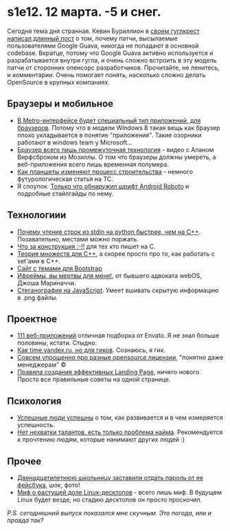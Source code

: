 # s1e12. 12 марта. -5 и снег.

Сегодня тема дня странная.
Кевин Буриллион в [своем гуглкрест написал длинный пост](https://plus.google.com/113026104107031516488/posts/ZRdtjTL1MpM) о том, почему патчи, высылаемые пользователями Google Guava, никогда не попадают в основной codebase. Вкратце, потому что Google Guava активно используется и разрабатывается внутри гугла, и очень сложно встроить в эту модель патчи от сторонних опенсорс разработчиков. Прочитайте, не ленитесь, и комментарии. Очень помогает понять, насколько сложно делать OpenSource в крупных компаниях.

## Браузеры и мобильное
* [В Metro-интерфейсе будет специальный тип приложений, для браузеров](http://www.osnews.com/story/25704/Microsoft_creates_special_application_class_for_Windows_8_browsers). Потому что в модели Windows 8 такая вещь как браузер плохо укладывается в понятие "приложения". Такие озорники работают в windows team у Microsoft...
* [Браузер всего лишь промежуточная технология](http://yow.eventer.com/events/1004/talks/1031) - видео с Аланом Вирфсброком из Мозиллы. О том что браузеры должны умереть, а веб-приложения всего лишь временная полумера.
* [Как планшеты изменяют процесс строительства](http://techcrunch.com/2012/03/11/tablets-will-transform-construction/) -  немного футурологическая статья на ТС.
* Я слоупок. [Только что обнаружил шрифт Android Roboto](http://developer.android.com/design/style/typography.html) и подробные стайлгайды по нему.

## Технологиии
* [Почему чтение строк из stdin на python быстрее, чем на C++](http://stackoverflow.com/questions/9371238/why-is-reading-lines-from-stdin-much-slower-in-c-than-python). Позавательно, местами можно поржать.
* [Что за конструкция :-!!](http://stackoverflow.com/questions/9229601/what-is-it-in-c-code) для тех кто пишет на C.
* [Теория множеств для C++](http://www.bleedingmind.com/index.php/2012/03/04/set-theory-in-cpp11/), а скорее просто про то, как работать с set'ами в C++.
* [Сайт с темами для Bootstrap](http://wrapbootstrap.com/)
* [Ифреймы, вы мертвы для меня!](http://www.joshondesign.com/2012/03/07/iframe-you-are-dead-to-me/), от бывшего адвоката webOS, Джоша Мариначчи.
* [Стеганография на JavaScript](https://github.com/tuseroni/stegano.js). Умеет вшивать скрытую информацию в .png файлы.


## Проектное
* [111 веб-приложений](http://web.appstorm.net/roundups/100-web-apps-to-rule-them-all/) отличная подборка от Envato. Я не знал больше половины, кстати. Стыдно.
* [Как time.yandex.ru, но для гиков](http://time.is/). Сознаюсь, я гик.
* [Совсем упрощенно про разные opensource лицензии](http://www.patrick-wied.at/blog/how-to-correctly-use-code-you-didnt-write), "понятно даже менеджерам" ©
* [Правила создания эффективных Landing Page](http://muddylemon.com/2012/03/creating-effective-landing-pages/), ничего нового. Просто все правильные советы на одной странице.

## Психология
* [Успешные люди успешны](http://swombat.com/2012/3/10/successful-people) о том, как развивается и в чем измеряется успешность.
* [Нет нехватки талантов, есть только проблема найма](http://fredandrandall.com/blog/2012/03/10/its-not-a-talent-shortage-its-a-hiring-problem/). Рекомендуется к прочтению людям, которые нанимают других людей :)

## Прочее
* [Двенадцатилетнюю школьницу заставили отдать пароль от ее фейсбука](http://news.cnet.com/8301-17852_3-57394877-71/12-year-old-sues-school-district-over-facebook-profile-search/), шок, фото!
* [Миф о растущей доле Linux-десктопов](http://www.thepowerbase.com/2012/01/the-linux-marketshare-myth/) - всего лишь миф. В будущем Linux будет везде, но стадию десктопов он просто проскочил.

*P.S. сегодняшний выпуск показался мне скучным. Это погода, или и правда так?*
